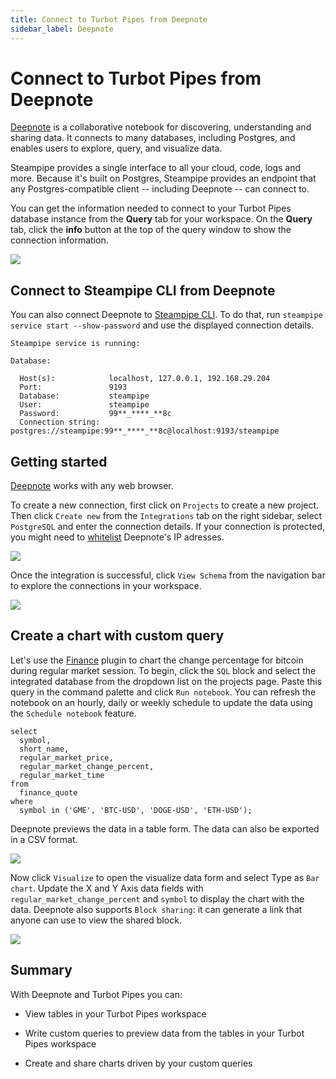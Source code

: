 ```yaml
---
title: Connect to Turbot Pipes from Deepnote
sidebar_label: Deepnote
---
```


# Connect to Turbot Pipes from Deepnote

[Deepnote](https://deepnote.com/home) is a collaborative notebook for
discovering, understanding and sharing data. It connects to many databases,
including Postgres, and enables users to explore, query, and visualize data.

Steampipe provides a single interface to all your cloud, code, logs and more.
Because it's built on Postgres, Steampipe provides an endpoint that any
Postgres-compatible client -- including Deepnote -- can connect to.

You can get the information needed to connect to your Turbot Pipes database instance from the **Query** tab for your workspace.  On the **Query** tab, click the **info** button at the top of the query window to show the connection information. 

![](/images/docs/pipes/query-info-connect.png)

## Connect to Steampipe CLI from Deepnote

You can also connect Deepnote to
[Steampipe CLI](https://steampipe.io/downloads). To do that, run
`steampipe service start --show-password` and use the displayed connection
details.

```
Steampipe service is running:

Database:

  Host(s):            localhost, 127.0.0.1, 192.168.29.204
  Port:               9193
  Database:           steampipe
  User:               steampipe
  Password:           99**_****_**8c
  Connection string:  postgres://steampipe:99**_****_**8c@localhost:9193/steampipe
```

## Getting started

[Deepnote](https://deepnote.com/sign-up) works with any web browser.

To create a new connection, first click on `Projects` to create a new project.
Then click `Create new` from the `Integrations` tab on the right sidebar, select
`PostgreSQL` and enter the connection details. If your connection is protected,
you might need to
[whitelist](https://deepnote.com/docs/authorize-deepnote-ip-addresses)
Deepnote's IP adresses.

<div style={{"marginTop":"1em", "marginBottom":"1em", "width":"90%"}}>
<img src="/images/docs/pipes/deepnote-connection-success.png" />
</div>

Once the integration is successful, click `View Schema` from the navigation bar
to explore the connections in your workspace.

<div style={{"marginTop":"1em", "marginBottom":"1em", "width":"40%"}}>
<img src="/images/docs/pipes/deepnote-navigationbar.png" />
</div>

## Create a chart with custom query

Let's use the [Finance](https://hub.steampipe.io/plugins/turbot/finance) plugin
to chart the change percentage for bitcoin during regular market session. To
begin, click the `SQL` block and select the integrated database from the
dropdown list on the projects page. Paste this query in the command palette and
click `Run notebook`. You can refresh the notebook on an hourly, daily or weekly
schedule to update the data using the `Schedule notebook` feature.

```
select
  symbol,
  short_name,
  regular_market_price,
  regular_market_change_percent,
  regular_market_time
from
  finance_quote
where
  symbol in ('GME', 'BTC-USD', 'DOGE-USD', 'ETH-USD');
```

Deepnote previews the data in a table form. The data can also be exported in a
CSV format.

<div style={{"marginTop":"1em", "marginBottom":"1em", "width":"70%"}}>
<img src="/images/docs/pipes/deepnote-table-preview.png" />
</div>

Now click `Visualize` to open the visualize data form and select Type as
`Bar chart`. Update the X and Y Axis data fields with
`regular_market_change_percent` and `symbol` to display the chart with the data.
Deepnote also supports `Block sharing`: it can generate a link that anyone can
use to view the shared block.

<div style={{"marginTop":"1em", "marginBottom":"1em", "width":"90%"}}>
<img src="/images/docs/pipes/deepnote-bitcoin-chart.png" />
</div>

## Summary

With Deepnote and Turbot Pipes you can:

- View tables in your Turbot Pipes workspace

- Write custom queries to preview data from the tables in your Turbot Pipes
  workspace

- Create and share charts driven by your custom queries
